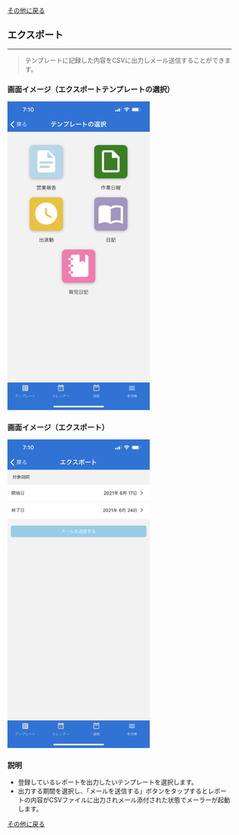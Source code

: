 [その他に戻る](../other.md)

## エクスポート
***

> テンプレートに記録した内容をCSVに出力しメール送信することができます。

### 画面イメージ（エクスポートテンプレートの選択）

<img src="../imgs/screens/export_select_template_screen.png" width="320" />

### 画面イメージ（エクスポート）

<img src="../imgs/screens/export_screen.png" width="320" />

### 説明
- 登録しているレポートを出力したいテンプレートを選択します。
- 出力する期間を選択し、「メールを送信する」ボタンをタップするとレポートの内容がCSVファイルに出力されメール添付された状態でメーラーが起動します。

[その他に戻る](../other.md)